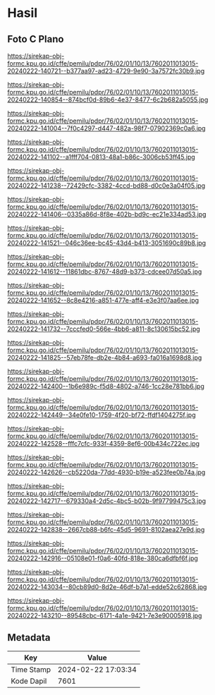 # Hasil

## Foto C Plano

https://sirekap-obj-formc.kpu.go.id/cffe/pemilu/pdpr/76/02/01/10/13/7602011013015-20240222-140721--b377aa97-ad23-4729-9e90-3a7572fc30b9.jpg

https://sirekap-obj-formc.kpu.go.id/cffe/pemilu/pdpr/76/02/01/10/13/7602011013015-20240222-140854--874bcf0d-89b6-4e37-8477-6c2b682a5055.jpg

https://sirekap-obj-formc.kpu.go.id/cffe/pemilu/pdpr/76/02/01/10/13/7602011013015-20240222-141004--7f0c4297-d447-482a-98f7-07902369c0a6.jpg

https://sirekap-obj-formc.kpu.go.id/cffe/pemilu/pdpr/76/02/01/10/13/7602011013015-20240222-141102--a1fff704-0813-48a1-b86c-3006cb53ff45.jpg

https://sirekap-obj-formc.kpu.go.id/cffe/pemilu/pdpr/76/02/01/10/13/7602011013015-20240222-141238--72429cfc-3382-4ccd-bd88-d0c0e3a04f05.jpg

https://sirekap-obj-formc.kpu.go.id/cffe/pemilu/pdpr/76/02/01/10/13/7602011013015-20240222-141406--0335a86d-8f8e-402b-bd9c-ec21e334ad53.jpg

https://sirekap-obj-formc.kpu.go.id/cffe/pemilu/pdpr/76/02/01/10/13/7602011013015-20240222-141521--046c36ee-bc45-43d4-b413-3051690c89b8.jpg

https://sirekap-obj-formc.kpu.go.id/cffe/pemilu/pdpr/76/02/01/10/13/7602011013015-20240222-141612--11861dbc-8767-48d9-b373-cdcee07d50a5.jpg

https://sirekap-obj-formc.kpu.go.id/cffe/pemilu/pdpr/76/02/01/10/13/7602011013015-20240222-141652--8c8e4216-a851-477e-aff4-e3e3f07aa6ee.jpg

https://sirekap-obj-formc.kpu.go.id/cffe/pemilu/pdpr/76/02/01/10/13/7602011013015-20240222-141732--7cccfed0-566e-4bb6-a811-8c130615bc52.jpg

https://sirekap-obj-formc.kpu.go.id/cffe/pemilu/pdpr/76/02/01/10/13/7602011013015-20240222-141825--57eb78fe-db2e-4b84-a693-fa016a1698d8.jpg

https://sirekap-obj-formc.kpu.go.id/cffe/pemilu/pdpr/76/02/01/10/13/7602011013015-20240222-142400--1b6e989c-f5d8-4802-a746-1cc28e781bb6.jpg

https://sirekap-obj-formc.kpu.go.id/cffe/pemilu/pdpr/76/02/01/10/13/7602011013015-20240222-142449--34e0fe10-1759-4f20-bf72-ffdf1404275f.jpg

https://sirekap-obj-formc.kpu.go.id/cffe/pemilu/pdpr/76/02/01/10/13/7602011013015-20240222-142528--fffc7cfc-933f-4359-8ef6-00b434c722ec.jpg

https://sirekap-obj-formc.kpu.go.id/cffe/pemilu/pdpr/76/02/01/10/13/7602011013015-20240222-142626--cb5220da-77dd-4930-b19e-a523fee0b74a.jpg

https://sirekap-obj-formc.kpu.go.id/cffe/pemilu/pdpr/76/02/01/10/13/7602011013015-20240222-142717--679330a4-2d5c-4bc5-b02b-9f97799475c3.jpg

https://sirekap-obj-formc.kpu.go.id/cffe/pemilu/pdpr/76/02/01/10/13/7602011013015-20240222-142838--2667cb88-b6fc-45d5-9691-8102aea27e9d.jpg

https://sirekap-obj-formc.kpu.go.id/cffe/pemilu/pdpr/76/02/01/10/13/7602011013015-20240222-142916--05108e01-f0a6-40fd-818e-380ca6dfbf6f.jpg

https://sirekap-obj-formc.kpu.go.id/cffe/pemilu/pdpr/76/02/01/10/13/7602011013015-20240222-143034--80cb89d0-8d2e-46df-b7a1-edde52c62868.jpg

https://sirekap-obj-formc.kpu.go.id/cffe/pemilu/pdpr/76/02/01/10/13/7602011013015-20240222-143210--89548cbc-6171-4a1e-9421-7e3e90005918.jpg


## Metadata

| Key        | Value               |
| ---------- | ------------------- |
| Time Stamp | 2024-02-22 17:03:34 |
| Kode Dapil | 7601                |



